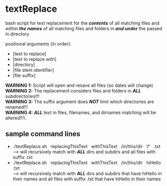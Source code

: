 # textReplace
bash script for text replacement for the ***contents*** of all matching files and within ***the names*** of all matching files and folders in ***and under*** the passed in directory

positional arguments (in order):
  - [text to replace]
  - [text to replace with]
  - [directory]
  - [file stem identifier]
  - [file suffix]

**WARNING 1:** Script will open and resave all files (so dates will change)\
**WARNING 2:** The replacement considers files and folders in ***ALL*** subdirectories!!!\
**WARNING 3:** The suffix argument does ***NOT*** limit which directories are renamed!!!\
**WARNING 4:** ***ALL*** text in files, filenames, and dirnames matching will be altered!!!\

sample command lines
---------------------
- ./textReplace.sh &nbsp; replacingThisText &nbsp; withThisText &nbsp; /in/this/dir &nbsp; \\* &nbsp; .txt\
    --> will recursively match with ***ALL*** dirs and subdirs and all files with suffix .txt
- ./textReplace.sh &nbsp; replacingThisText &nbsp; withThisText &nbsp; /in/this/dir &nbsp; hiHello &nbsp; .txt\
    --> will recursively match with ***ALL*** dirs and subdirs that have hiHello in their names and all files with suffix .txt that have hiHello in their names
